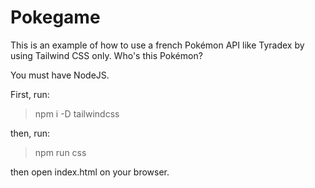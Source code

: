 # Pokegame
This is an example of how to use a french Pokémon API like Tyradex by using Tailwind CSS only.
Who's this Pokémon? 

You must have NodeJS.

First, run:
> npm i -D tailwindcss

then, run:
> npm run css

then open index.html on your browser.
